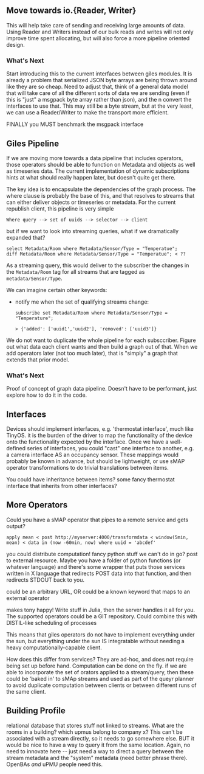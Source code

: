 ## Move towards io.{Reader, Writer}

This will help take care of sending and receiving large amounts of data. Using Reader and Writers instead of our
bulk reads and writes will not only improve time spent allocating, but will also force a more pipeline oriented
design.

### What's Next

Start introducing this to the current interfaces between giles modules. It is already a problem that serialized
JSON byte arrays are being thrown around like they are so cheap. Need to adjust that, think of a general data
model that will take care of all the different sorts of data we are sending (even if this is "just" a msgpack
byte array rather than json), and the n convert the interfaces to use that. This may still be a byte stream,
but at the very least, we can use a Reader/Writer to make the transport more efficient.

FINALLY you MUST benchmark the msgpack interface

## Giles Pipeline

If we are moving more towards a data pipeline that includes operators, those
operators should be able to function on Metadata and objects as well as
timeseries data. The current implementation of dynamic subscriptions hints at what should really happen
later, but doesn't quite get there.

The key idea is to encapsulate the dependencies of the graph process.
The where clause is probably the base of this, and that resolves to streams that can either deliver
objects or timeseries or metadata. For the current republish client, this pipeline is very simple

```
Where query --> set of uuids --> selector --> client
```

but if we want to look into streaming queries, what if we dramatically expanded that?

```
select Metadata/Room where Metadata/Sensor/Type = "Temperatue";
diff Metadata/Room where Metadata/Sensor/Type = "Temperatue"; < ??
```
As a streaming query, this would deliver to the subscriber the changes in the `Metadata/Room`
tag for all streams that are tagged as `metadata/Sensor/Type`.

We can imagine certain other keywords:

* notify me when the set of qualifying streams change:
    ```
    subscribe set Metadata/Room where Metadata/Sensor/Type = "Temperature";

    > {'added': ['uuid1','uuid2'], 'removed': ['uuid3']}
    ```

We do not want to duplicate the whole pipeline for each subsccriber. Figure out what data each client wants
and then build a graph out of that. When we add operators later (not too much later), that is "simply"
a graph that extends that prior model. 

### What's Next

Proof of concept of graph data pipeline. Doesn't have to be performant, just explore how to do it in the code.

## Interfaces

Devices should implement interfaces, e.g. 'thermostat interface', much like TinyOS. it is the burden of the driver
to map the functionality of the device onto the functionality expected by the interface. Once we have a well-defined
series of interfaces, you could "cast" one interface to another, e.g. a camera interface AS an occupancy sensor.
These mappings would probably be known in advance, but should be lightweight, or use sMAP operator transformations
to do trivial translations between items. 

You could have inheritance between items? some fancy thermostat interface that inherits from other interfaces?

## More Operators

Could you have a sMAP operator that pipes to a remote service and gets output?

```
apply mean < post http://myserver:4000/transformdata < window(5min, mean) < data in (now -60min, now) where uuid = 'abcdef'
```

you could distribute computation! fancy python stuff we can't do in go? post to external resource. Maybe you have a folder
of python functions (or whatever language) and there's some wrapper that puts those services written in X language that redirects
POST data into that function, and then redirects STDOUT back to you.

could be an arbitrary URL, OR could be a known keyword that maps to an external operator

makes tony happy! Write stuff in Julia, then the server handles it all for you. The supported operators could be a GIT repository.
Could combine this with DISTIL-like scheduling of processes

This means that giles operators do not have to implement everything under the sun, but everything under the sun IS integratable
without needing a heavy computationally-capable client.

How does this differ from services? They are ad-hoc, and does not require being set up before hand. Computation can be done on the fly.
if we are able to incorporate the set of orators applied to a stream/query, then these could be 'baked in' to sMAp streams
and used as part of the queyr planner to avoid duplicate computation between clients or between different runs of the same client.

## Building Profile

relational database that stores stuff not linked to streams. What are the rooms in a building? which upmus belong to company x?
This can't be associated with a stream directly, so it needs to go somewhere else. BUT it would be nice to have a way to query
it from the same location. Again, no need to innovate here -- just need a way to direct a query between the stream metadata
and the "system" metadata (need better phrase there). OpenBAs *and* uPMU people need this.
